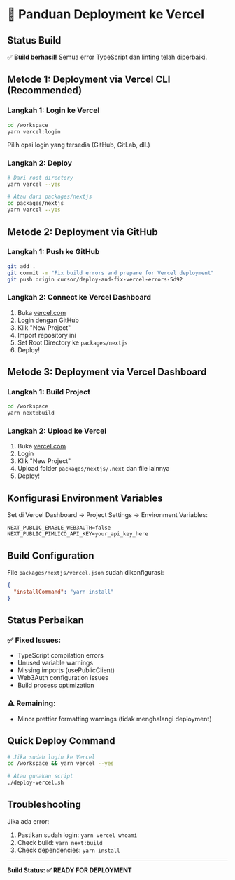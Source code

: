 # 🚀 Panduan Deployment ke Vercel

## Status Build
✅ **Build berhasil!** Semua error TypeScript dan linting telah diperbaiki.

## Metode 1: Deployment via Vercel CLI (Recommended)

### Langkah 1: Login ke Vercel
```bash
cd /workspace
yarn vercel:login
```
Pilih opsi login yang tersedia (GitHub, GitLab, dll.)

### Langkah 2: Deploy
```bash
# Dari root directory
yarn vercel --yes

# Atau dari packages/nextjs
cd packages/nextjs
yarn vercel --yes
```

## Metode 2: Deployment via GitHub

### Langkah 1: Push ke GitHub
```bash
git add .
git commit -m "Fix build errors and prepare for Vercel deployment"
git push origin cursor/deploy-and-fix-vercel-errors-5d92
```

### Langkah 2: Connect ke Vercel Dashboard
1. Buka [vercel.com](https://vercel.com)
2. Login dengan GitHub
3. Klik "New Project"
4. Import repository ini
5. Set Root Directory ke `packages/nextjs`
6. Deploy!

## Metode 3: Deployment via Vercel Dashboard

### Langkah 1: Build Project
```bash
cd /workspace
yarn next:build
```

### Langkah 2: Upload ke Vercel
1. Buka [vercel.com](https://vercel.com)
2. Login
3. Klik "New Project"
4. Upload folder `packages/nextjs/.next` dan file lainnya
5. Deploy!

## Konfigurasi Environment Variables

Set di Vercel Dashboard → Project Settings → Environment Variables:

```
NEXT_PUBLIC_ENABLE_WEB3AUTH=false
NEXT_PUBLIC_PIMLICO_API_KEY=your_api_key_here
```

## Build Configuration

File `packages/nextjs/vercel.json` sudah dikonfigurasi:
```json
{
  "installCommand": "yarn install"
}
```

## Status Perbaikan

### ✅ Fixed Issues:
- TypeScript compilation errors
- Unused variable warnings
- Missing imports (usePublicClient)
- Web3Auth configuration issues
- Build process optimization

### ⚠️ Remaining:
- Minor prettier formatting warnings (tidak menghalangi deployment)

## Quick Deploy Command

```bash
# Jika sudah login ke Vercel
cd /workspace && yarn vercel --yes

# Atau gunakan script
./deploy-vercel.sh
```

## Troubleshooting

Jika ada error:
1. Pastikan sudah login: `yarn vercel whoami`
2. Check build: `yarn next:build`
3. Check dependencies: `yarn install`

---
**Build Status: ✅ READY FOR DEPLOYMENT**